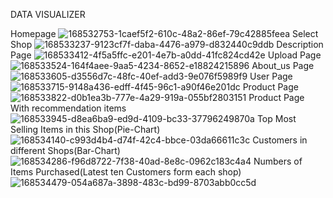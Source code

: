 DATA VISUALIZER

Homepage
![168532753-1caef5f2-610c-48a2-86ef-79c42885feea](https://user-images.githubusercontent.com/77094389/170692394-e12e7018-7382-4f35-9b58-8b2d763bea4b.png)
Select Shop
![168533237-9123cf7f-daba-4476-a979-d832440c9ddb](https://user-images.githubusercontent.com/77094389/170692403-34e4ae53-0212-444b-a030-f90f8315fc12.jpg)
Description Page
![168533412-4f5a5ffc-e201-4e7b-a0dd-41fc824cd42e](https://user-images.githubusercontent.com/77094389/170692406-8bd4915d-82e4-43b7-9cda-703a71f3fb2c.png)
Upload Page
![168533524-164f4aee-9aa5-4234-8652-e18824215896](https://user-images.githubusercontent.com/77094389/170692411-b8ee84a9-7160-4b9e-9160-0bbb32619ca9.png)
About_us Page
![168533605-d3556d7c-48fc-40ef-add3-9e076f5989f9](https://user-images.githubusercontent.com/77094389/170692415-0de763e1-92be-4d80-840e-76ca58c42034.png)
User Page
![168533715-9148a436-edff-4f45-96c1-a90f46e201dc](https://user-images.githubusercontent.com/77094389/170692421-d9e208e5-6251-47e1-a442-fa96fadec5ac.png)
Product Page
![168533822-d0b1ea3b-777e-4a29-919a-055bf2803151](https://user-images.githubusercontent.com/77094389/170692425-0e19f5a5-aa51-40e3-aeb3-68b6ed1cf77c.png)
Product Page With recommendation items
![168533945-d8ea6ba9-ed9d-4109-bc33-37796249870a](https://user-images.githubusercontent.com/77094389/170692428-518bd375-0fa8-46c4-8e0d-5df4ef1077c7.png)
Top Most Selling Items in this Shop(Pie-Chart)
![168534140-c993d4b4-d74f-42c4-bbce-03da66611c3c](https://user-images.githubusercontent.com/77094389/170692433-6dd7f9f5-dea8-4a89-a80e-1936d06365c6.png)
Customers in different Shops(Bar-Chart)
![168534286-f96d8722-7f38-40ad-8e8c-0962c183c4a4](https://user-images.githubusercontent.com/77094389/170692434-4e587a2d-4f91-4c68-9409-e49ddf09993e.png)
Numbers of Items Purchased(Latest ten Customers form each shop)
![168534479-054a687a-3898-483c-bd99-8703abb0cc5d](https://user-images.githubusercontent.com/77094389/170692445-15ece1dc-496c-40f1-ab9e-b1d0dffbac5d.png)
